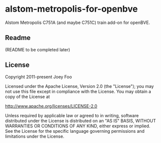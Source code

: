 # alstom-metropolis-for-openbve
 Alstom Metropolis C751A (and maybe C751C) train add-on for openBVE.

## Readme

(README to be completed later)

## License

Copyright 2011-present Joey Foo

Licensed under the Apache License, Version 2.0 (the "License");
you may not use this file except in compliance with the License.
You may obtain a copy of the License at

  http://www.apache.org/licenses/LICENSE-2.0

Unless required by applicable law or agreed to in writing, software
distributed under the License is distributed on an "AS IS" BASIS,
WITHOUT WARRANTIES OR CONDITIONS OF ANY KIND, either express or implied.
See the License for the specific language governing permissions and
limitations under the License.
